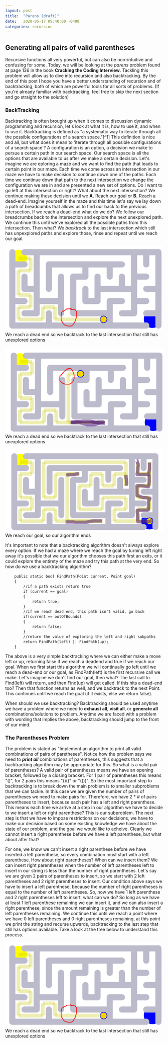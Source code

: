 ```yaml
---
layout: post
title:  "Parens (draft)"
date:   2020-05-17 09:40:00 -0400
categories: recursion
---
```

## Generating all pairs of valid parentheses
Recursive functions all very powerful, but can also be non-intuitive and confusing for some. Today, we will be looking at the _parens_ problem found at page 136 in the book **Cracking the Coding Interview**. Tackling this problem will allow us to dive into recursion and also backtracking. By the end of this post I hope you have a better understanding of recursion and of backtracking, both of which are powerful tools for all sorts of problems. (If you're already familiar with backtracking, feel free to skip the next section and go straight to the solution)

### BackTracking
Backtracking is often brought up when it comes to discussion dynamic programming and recursion, let's look at what it is, how to use it, and when to use it.  Backtracking is defined as "a systematic way to iterate through all the possible configurations of a search space."[^1] This definition is nice and all, but what does it mean to 'iterate through all possible configurations of a search space'? A configuration is an option, a decision we make to persue a certain path in our search space. Our search space is all the options that are available to us after we make a certain decision. Let's imagine we are eploring a maze and we want to find the path that leads to certain point in our maze. Each time we come across an intersection in our maze we have to make decision to continue down one of the paths. Each time we continue down that path to the next intersection we change the configuration we are in and are presented a new set of options. Do I want to go left at this intersection or right? What about the next intersection? We continue making these decision until we **A.** Reach our goal or **B.** Reach a dead-end. Imagine yourself in the maze and this time let's say we lay down a path of breadcumbs that allows us to find our back to the previous intersection. If we reach a dead-end what do we do? We follow our breadcrumbs back to the intersection and explore the next unexplored path. We continue this until we've explored all the possible paths from this intersection. Then what? We _backtrack_ to the last intersection which still has unpexplored paths and explore those, rinse and repeat until we reach our goal.

![Maze 1](https://github.com/adamlawson99/IntelligentProgrammer/raw/master/assets/Images/Parens/maze1.png)
We reach a dead end so we backtrack to the last intersection that still has unexplored options

![Maze 2](https://github.com/adamlawson99/IntelligentProgrammer/raw/master/assets/Images/Parens/maze2.png)
We reach a dead end so we backtrack to the last intersection that still has unexplored options

![Maze 3](https://github.com/adamlawson99/IntelligentProgrammer/raw/master/assets/Images/Parens/maze3.png)
We reach our goal, so our algorithm ends

It's important to note that a backtracking algorithm doesn't always explore every option. If we had a maze where we reach the goal by turning left right away it's possible that we our algorithm chooses this path first an exits, or it could explore the entirety of the maze and try this path at the very end. So how do we use a backtracking algorithm? 

        public static bool FindPath(Point current, Point goal)
        {
            //if a path exists return true
            if (current == goal)
            {
                return true;
            }
            //if we reach dead end, this path isn't valid, go back
            if(current == outOfBounds)
            {
                return false;
            }
            //return the value of exploring the left and right subpaths
            return FindPath(left) || FindPath(up);
        }

The above is a very simple backtracking where we can either make a move left or up, returning false if we reach a deadend and true if we reach our goal. When we first start this algorithm we will continually go left until we reach a dead-end or our goal, as FindPath(left) is the first recursive call we make. Let's imagine we don't find our goal, then what? The last call to Find(left) will return, and then Find(up) will get called. If this hits a dead-end too? Then that function returns as well, and we backtrack to the next Point. This continues until we reach the goal (if it exists, else we return false).

When should we use backtracking? Backtracking should be used anytime we have a problem where we need to **exhaust all**, **visit all**, or **generate all** combinations/solutions to problem. Anytime we are faced with a problem with wording that implies the above, backtracking should jump to the front of our mind.

### The Parentheses Problem
The problem is stated as "Implement an algorithm to print all valid combinations of pairs of paretheses". Notice how the problem says we need to **_print all_** combinations of parentheses, this suggests that a backtracking algorithm may be appropriate for this. So what is a valid pair of parentheses? A valid pair of parentheses means we have an opening bracket, followed by a closing bracket. For 1 pair of parentheses this means "()", for 2 pairs this means "()()" or "(())". So the most important step to backtracking is to break down the main problem is to smaller subproblems that we can tackle. In this case we are given the number of pairs of parentheses we need to make pairs for. Therefore, we have 2 * # of pairs parentheses to insert, because each pair has a left and right parenthese. This means each time we arrive at a step in our algorithm we have to decide to we insert a left or right parenthese? This is our subproblem. The next step is that we have to impose restrictions on our decisions, we have to make our decision based on some existing knowledge we have about the state of our problem, and the goal we would like to acheive. Clearly we cannot insert a right parenthese before we have a left parenthese, but what about after that?

For one, we know we can't insert a right parenthese before we have inserted a left parenthese, so every combination must start with a left parenthese. How about right parentheses? When can we insert them? We can insert right parentheses when the number of left parentheses left to insert in our string is less than the number of right parentheses. Let's say we are given 2 pairs of parentheses to insert, so we start with 2 left parentheses and 2 right parentheses to insert. Our condition above says we have to insert a left parenthese, because the number of right parentheses is equal to the number of left parentheses. So, now we have 1 left parenthese and 2 right parentheses left to insert, what can we do? So long as we have at least 1 left parenthese remaining we can insert it, and we can also insert a right parenthese, since the amount remaining is greater than the number of left parentheses remaining. We continue this until we reach a point where we have 0 left parentheses and 0 right parentheses remaining, at this point we print the string and recurse upwards, backtracking to the last step that still has options available. Take a look at the tree below to understand this process.

![Maze 1](https://github.com/adamlawson99/IntelligentProgrammer/raw/master/assets/Images/Parens/maze1.png)
We reach a dead end so we backtrack to the last intersection that still has unexplored options